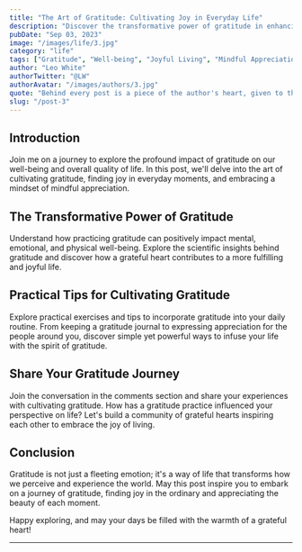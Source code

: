 ```yaml
---
title: "The Art of Gratitude: Cultivating Joy in Everyday Life"
description: "Discover the transformative power of gratitude in enhancing overall well-being and finding joy in the simple moments of life. Explore practical tips and exercises to incorporate gratitude into your daily routine."
pubDate: "Sep 03, 2023"
image: "/images/life/3.jpg"
category: "life"
tags: ["Gratitude", "Well-being", "Joyful Living", "Mindful Appreciation"]
author: "Leo White"
authorTwitter: "@LW"
authorAvatar: "/images/authors/3.jpg"
quote: "Behind every post is a piece of the author's heart, given to the world."
slug: "/post-3"
---
```


## Introduction

Join me on a journey to explore the profound impact of gratitude on our well-being and overall quality of life. In this post, we'll delve into the art of cultivating gratitude, finding joy in everyday moments, and embracing a mindset of mindful appreciation.

## The Transformative Power of Gratitude

Understand how practicing gratitude can positively impact mental, emotional, and physical well-being. Explore the scientific insights behind gratitude and discover how a grateful heart contributes to a more fulfilling and joyful life.

## Practical Tips for Cultivating Gratitude

Explore practical exercises and tips to incorporate gratitude into your daily routine. From keeping a gratitude journal to expressing appreciation for the people around you, discover simple yet powerful ways to infuse your life with the spirit of gratitude.

## Share Your Gratitude Journey

Join the conversation in the comments section and share your experiences with cultivating gratitude. How has a gratitude practice influenced your perspective on life? Let's build a community of grateful hearts inspiring each other to embrace the joy of living.

## Conclusion

Gratitude is not just a fleeting emotion; it's a way of life that transforms how we perceive and experience the world. May this post inspire you to embark on a journey of gratitude, finding joy in the ordinary and appreciating the beauty of each moment.

Happy exploring, and may your days be filled with the warmth of a grateful heart!

---
